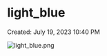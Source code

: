 # light_blue

Created: July 19, 2023 10:40 PM

![light_blue.png](light_blue%206f862094f46746b387c9d45a426ac8d8/light_blue.png)